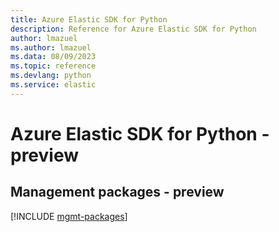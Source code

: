 ```yaml
---
title: Azure Elastic SDK for Python
description: Reference for Azure Elastic SDK for Python
author: lmazuel
ms.author: lmazuel
ms.data: 08/09/2023
ms.topic: reference
ms.devlang: python
ms.service: elastic
---
```

# Azure Elastic SDK for Python - preview

## Management packages - preview
[!INCLUDE [mgmt-packages](elastic-mgmt-index.md)]
